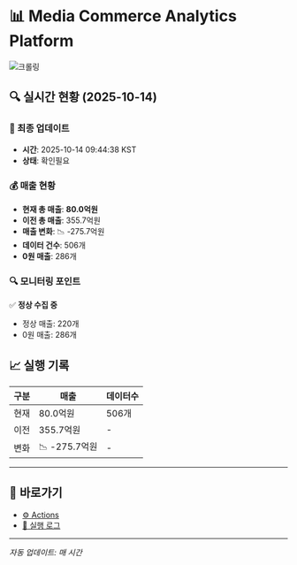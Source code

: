 # 📊 Media Commerce Analytics Platform

![크롤링](https://img.shields.io/badge/크롤링-확인필요-orange)

## 🔍 실시간 현황 (2025-10-14)

### 📍 최종 업데이트
- **시간**: 2025-10-14 09:44:38 KST
- **상태**: 확인필요

### 💰 매출 현황
- **현재 총 매출**: **80.0억원**
- **이전 총 매출**: 355.7억원
- **매출 변화**: 📉 -275.7억원
- **데이터 건수**: 506개
- **0원 매출**: 286개

### 🔍 모니터링 포인트

✅ **정상 수집 중**
- 정상 매출: 220개
- 0원 매출: 286개


## 📈 실행 기록

| 구분 | 매출 | 데이터수 |
|------|------|----------|
| 현재 | 80.0억원 | 506개 |
| 이전 | 355.7억원 | - |
| 변화 | 📉 -275.7억원 | - |

---

## 🔗 바로가기

- [⚙️ Actions](../../actions)
- [📝 실행 로그](../../actions/workflows/daily_scraping.yml)

---

*자동 업데이트: 매 시간*
